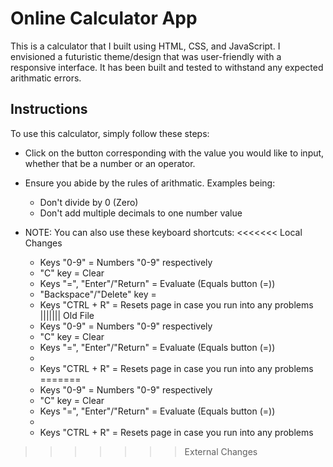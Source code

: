 # Online Calculator App

This is a calculator that I built using HTML, CSS, and JavaScript. I envisioned a futuristic theme/design that was user-friendly with a responsive interface. It has been built and tested to withstand any expected arithmatic errors.

## Instructions

To use this calculator, simply follow these steps:

- Click on the button corresponding with the value you would like to input, whether that be a number or an operator.

- Ensure you abide by the rules of arithmatic. Examples being:

  - Don't divide by 0 (Zero)
  - Don't add multiple decimals to one number value


- NOTE: You can also use these keyboard shortcuts:
<<<<<<< Local Changes
	- Keys "0-9" = Numbers "0-9" respectively
	- "C" key = Clear
	- Keys "=", "Enter"/"Return" = Evaluate (Equals button (=))
	- "Backspace"/"Delete" key = 
	- Keys "CTRL + R" = Resets page in case you run into any problems
||||||| Old File
	- Keys "0-9" = Numbers "0-9" respectively
	- "C" key = Clear
	- Keys "=", "Enter"/"Return" = Evaluate (Equals button (=))
	- 
	- Keys "CTRL + R" = Resets page in case you run into any problems
=======
  - Keys "0-9" = Numbers "0-9" respectively
  - "C" key = Clear
  - Keys "=", "Enter"/"Return" = Evaluate (Equals button (=))
  -
  - Keys "CTRL + R" = Resets page in case you run into any problems
>>>>>>> External Changes
